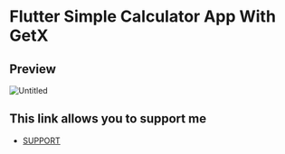 # Flutter Simple Calculator App With GetX

## Preview
![Untitled](https://github.com/AmirBayat0/Flutter-Simple-Calculator/assets/91388754/d8cd280a-d786-495d-be19-2c3121dd4317)

## This link allows you to support me
* [SUPPORT](https://www.buymeacoffee.com/AmirBayat)

